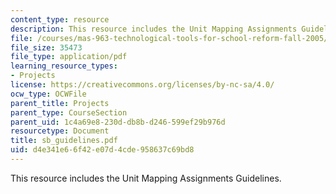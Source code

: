 ```yaml
---
content_type: resource
description: This resource includes the Unit Mapping Assignments Guidelines.
file: /courses/mas-963-technological-tools-for-school-reform-fall-2005/d4e341e66f42e07d4cde958637c69bd8_sb_guidelines.pdf
file_size: 35473
file_type: application/pdf
learning_resource_types:
- Projects
license: https://creativecommons.org/licenses/by-nc-sa/4.0/
ocw_type: OCWFile
parent_title: Projects
parent_type: CourseSection
parent_uid: 1c4a69e8-230d-db8b-d246-599ef29b976d
resourcetype: Document
title: sb_guidelines.pdf
uid: d4e341e6-6f42-e07d-4cde-958637c69bd8
---
```

This resource includes the Unit Mapping Assignments Guidelines.